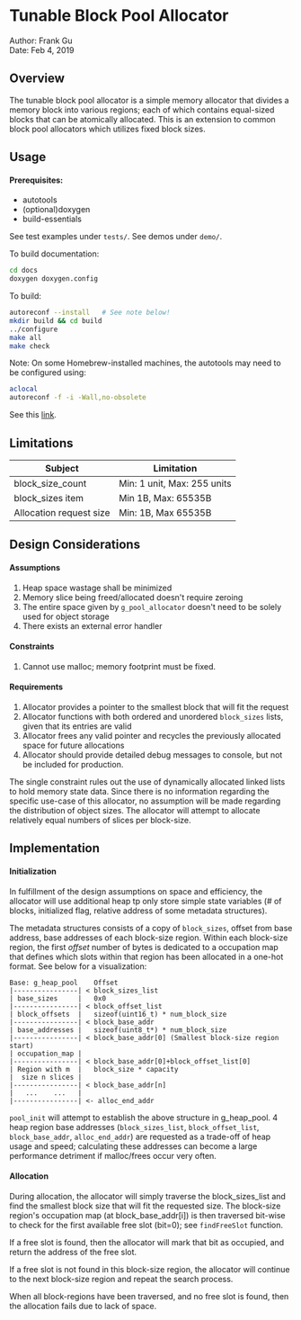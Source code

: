 # Tunable Block Pool Allocator
Author: Frank Gu  
Date: Feb 4, 2019

## Overview
The tunable block pool allocator is a simple memory allocator that divides a memory block into various regions; each of which contains equal-sized blocks that can be atomically allocated. This is an extension to common block pool allocators which utilizes fixed block sizes.

## Usage
#### Prerequisites:
- autotools
- (optional)doxygen
- build-essentials

See test examples under `tests/`.
See demos under `demo/`.

To build documentation:
```bash
cd docs
doxygen doxygen.config
```

To build:
```bash
autoreconf --install   # See note below!
mkdir build && cd build
../configure
make all
make check
```

Note:
On some Homebrew-installed machines, the autotools may need to be configured using:
```bash
aclocal
autoreconf -f -i -Wall,no-obsolete
```
See this [link](https://github.com/Homebrew/legacy-homebrew/issues/5117).

## Limitations
| Subject | Limitation |
|---------|------------|
| block_size_count | Min: 1 unit, Max: 255 units |
| block_sizes item | Min 1B, Max: 65535B |
| Allocation request size | Min: 1B, Max 65535B | 

## Design Considerations
#### Assumptions
1. Heap space wastage shall be minimized
2. Memory slice being freed/allocated doesn't require zeroing
3. The entire space given by `g_pool_allocator` doesn't need to be solely used for object storage
4. There exists an external error handler

#### Constraints
1. Cannot use malloc; memory footprint must be fixed.

#### Requirements
1. Allocator provides a pointer to the smallest block that will fit the request
2. Allocator functions with both ordered and unordered `block_sizes` lists, given that its entries are valid
3. Allocator frees any valid pointer and recycles the previously allocated space for future allocations
4. Allocator should provide detailed debug messages to console, but not be included for production.

The single constraint rules out the use of dynamically allocated linked lists to hold memory state data. Since there is no information regarding the specific use-case of this allocator, no assumption will be made regarding the distribution of object sizes. The allocator will attempt to allocate relatively equal numbers of slices per block-size.

## Implementation
#### Initialization
In fulfillment of the design assumptions on space and efficiency, the allocator will use additional heap tp only store simple state variables (# of blocks, initialized flag, relative address of some metadata structures).

The metadata structures consists of a copy of `block_sizes`, offset from base address, base addresses of each block-size region. Within each block-size region, the first *offset* number of bytes is dedicated to a occupation map that defines which slots within that region has been allocated in a one-hot format. See below for a visualization:

```
Base: g_heap_pool    Offset  
|----------------| < block_sizes_list  
| base_sizes     |   0x0  
|----------------| < block_offset_list  
| block_offsets  |   sizeof(uint16_t) * num_block_size  
|----------------| < block_base_addr  
| base_addresses |   sizeof(uint8_t*) * num_block_size  
|----------------| < block_base_addr[0] (Smallest block-size region start)
| occupation_map |
|----------------| < block_base_addr[0]+block_offset_list[0]
| Region with m  |   block_size * capacity
|  size n slices |
|----------------| < block_base_addr[n]
|   ...    ...   |
|----------------| <- alloc_end_addr
```

`pool_init` will attempt to establish the above structure in g_heap_pool.
4 heap region base addresses (`block_sizes_list`, `block_offset_list`, `block_base_addr`, `alloc_end_addr`) are requested as a trade-off of heap usage and speed; calculating these addresses can become a large performance detriment if malloc/frees occur very often.

#### Allocation
During allocation, the allocator will simply traverse the block_sizes_list and find the smallest block size that will fit the requested size. The block-size region's occupation map (at block_base_addr[i]) is then traversed bit-wise to check for the first available free slot (bit=0); see `findFreeSlot` function.

If a free slot is found, then the allocator will mark that bit as occupied, and return the address of the free slot.

If a free slot is not found in this block-size region, the allocator will continue to the next block-size region and repeat the search process.

When all block-regions have been traversed, and no free slot is found, then the allocation fails due to lack of space.
